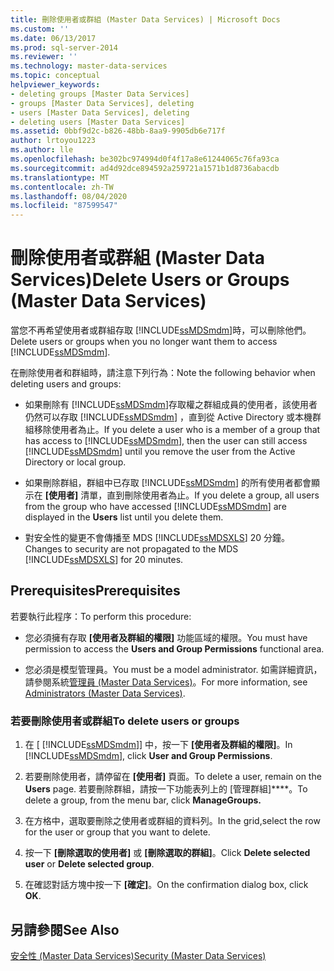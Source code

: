 ```yaml
---
title: 刪除使用者或群組 (Master Data Services) | Microsoft Docs
ms.custom: ''
ms.date: 06/13/2017
ms.prod: sql-server-2014
ms.reviewer: ''
ms.technology: master-data-services
ms.topic: conceptual
helpviewer_keywords:
- deleting groups [Master Data Services]
- groups [Master Data Services], deleting
- users [Master Data Services], deleting
- deleting users [Master Data Services]
ms.assetid: 0bbf9d2c-b826-48bb-8aa9-9905db6e717f
author: lrtoyou1223
ms.author: lle
ms.openlocfilehash: be302bc974994d0f4f17a8e61244065c76fa93ca
ms.sourcegitcommit: ad4d92dce894592a259721a1571b1d8736abacdb
ms.translationtype: MT
ms.contentlocale: zh-TW
ms.lasthandoff: 08/04/2020
ms.locfileid: "87599547"
---
```

# <a name="delete-users-or-groups-master-data-services"></a><span data-ttu-id="caf74-102">刪除使用者或群組 (Master Data Services)</span><span class="sxs-lookup"><span data-stu-id="caf74-102">Delete Users or Groups (Master Data Services)</span></span>
  <span data-ttu-id="caf74-103">當您不再希望使用者或群組存取 [!INCLUDE[ssMDSmdm](../includes/ssmdsmdm-md.md)]時，可以刪除他們。</span><span class="sxs-lookup"><span data-stu-id="caf74-103">Delete users or groups when you no longer want them to access [!INCLUDE[ssMDSmdm](../includes/ssmdsmdm-md.md)].</span></span>  
  
 <span data-ttu-id="caf74-104">在刪除使用者和群組時，請注意下列行為：</span><span class="sxs-lookup"><span data-stu-id="caf74-104">Note the following behavior when deleting users and groups:</span></span>  
  
-   <span data-ttu-id="caf74-105">如果刪除有 [!INCLUDE[ssMDSmdm](../includes/ssmdsmdm-md.md)]存取權之群組成員的使用者，該使用者仍然可以存取 [!INCLUDE[ssMDSmdm](../includes/ssmdsmdm-md.md)] ，直到從 Active Directory 或本機群組移除使用者為止。</span><span class="sxs-lookup"><span data-stu-id="caf74-105">If you delete a user who is a member of a group that has access to [!INCLUDE[ssMDSmdm](../includes/ssmdsmdm-md.md)], then the user can still access [!INCLUDE[ssMDSmdm](../includes/ssmdsmdm-md.md)] until you remove the user from the Active Directory or local group.</span></span>  
  
-   <span data-ttu-id="caf74-106">如果刪除群組，群組中已存取 [!INCLUDE[ssMDSmdm](../includes/ssmdsmdm-md.md)] 的所有使用者都會顯示在 **[使用者]** 清單，直到刪除使用者為止。</span><span class="sxs-lookup"><span data-stu-id="caf74-106">If you delete a group, all users from the group who have accessed [!INCLUDE[ssMDSmdm](../includes/ssmdsmdm-md.md)] are displayed in the **Users** list until you delete them.</span></span>  
  
-   <span data-ttu-id="caf74-107">對安全性的變更不會傳播至 MDS [!INCLUDE[ssMDSXLS](../includes/ssmdsxls-md.md)] 20 分鐘。</span><span class="sxs-lookup"><span data-stu-id="caf74-107">Changes to security are not propagated to the MDS [!INCLUDE[ssMDSXLS](../includes/ssmdsxls-md.md)] for 20 minutes.</span></span>  
  
## <a name="prerequisites"></a><span data-ttu-id="caf74-108">Prerequisites</span><span class="sxs-lookup"><span data-stu-id="caf74-108">Prerequisites</span></span>  
 <span data-ttu-id="caf74-109">若要執行此程序：</span><span class="sxs-lookup"><span data-stu-id="caf74-109">To perform this procedure:</span></span>  
  
-   <span data-ttu-id="caf74-110">您必須擁有存取 **[使用者及群組的權限]** 功能區域的權限。</span><span class="sxs-lookup"><span data-stu-id="caf74-110">You must have permission to access the **Users and Group Permissions** functional area.</span></span>  
  
-   <span data-ttu-id="caf74-111">您必須是模型管理員。</span><span class="sxs-lookup"><span data-stu-id="caf74-111">You must be a model administrator.</span></span> <span data-ttu-id="caf74-112">如需詳細資訊，請參閱系統[管理員 &#40;Master Data Services&#41;](administrators-master-data-services.md)。</span><span class="sxs-lookup"><span data-stu-id="caf74-112">For more information, see [Administrators &#40;Master Data Services&#41;](administrators-master-data-services.md).</span></span>  
  
### <a name="to-delete-users-or-groups"></a><span data-ttu-id="caf74-113">若要刪除使用者或群組</span><span class="sxs-lookup"><span data-stu-id="caf74-113">To delete users or groups</span></span>  
  
1.  <span data-ttu-id="caf74-114">在 [ [!INCLUDE[ssMDSmdm](../includes/ssmdsmdm-md.md)]] 中，按一下 **[使用者及群組的權限]**。</span><span class="sxs-lookup"><span data-stu-id="caf74-114">In [!INCLUDE[ssMDSmdm](../includes/ssmdsmdm-md.md)], click **User and Group Permissions**.</span></span>  
  
2.  <span data-ttu-id="caf74-115">若要刪除使用者，請停留在 **[使用者]** 頁面。</span><span class="sxs-lookup"><span data-stu-id="caf74-115">To delete a user, remain on the **Users** page.</span></span> <span data-ttu-id="caf74-116">若要刪除群組，請按一下功能表列上的 [管理群組]\*\*\*\*。</span><span class="sxs-lookup"><span data-stu-id="caf74-116">To delete a group, from the menu bar, click **ManageGroups.**</span></span>  
  
3.  <span data-ttu-id="caf74-117">在方格中，選取要刪除之使用者或群組的資料列。</span><span class="sxs-lookup"><span data-stu-id="caf74-117">In the grid,select the row for the user or group that you want to delete.</span></span>  
  
4.  <span data-ttu-id="caf74-118">按一下 **[刪除選取的使用者]** 或 **[刪除選取的群組]**。</span><span class="sxs-lookup"><span data-stu-id="caf74-118">Click **Delete selected user** or **Delete selected group**.</span></span>  
  
5.  <span data-ttu-id="caf74-119">在確認對話方塊中按一下 **[確定]**。</span><span class="sxs-lookup"><span data-stu-id="caf74-119">On the confirmation dialog box, click **OK**.</span></span>  
  
## <a name="see-also"></a><span data-ttu-id="caf74-120">另請參閱</span><span class="sxs-lookup"><span data-stu-id="caf74-120">See Also</span></span>  
 [<span data-ttu-id="caf74-121">安全性 &#40;Master Data Services&#41;</span><span class="sxs-lookup"><span data-stu-id="caf74-121">Security &#40;Master Data Services&#41;</span></span>](../../2014/master-data-services/security-master-data-services.md)  
  
  
